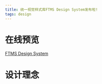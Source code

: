 ```yaml
---
title: 统一视觉样式库FTMS Design System发布啦!
tags: design
---
```


# 在线预览

[FTMS Design System](http://blog.ebchinatech.org/ftmsSpec/index.html)

# 设计理念
